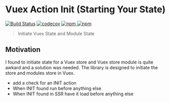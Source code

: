 # Vuex Action Init (Starting Your State)
[![Build Status](https://travis-ci.org/alajfit/vuex-action-init.svg?branch=master)](https://travis-ci.org/alajfit/vuex-action-init)
[![codecov](https://codecov.io/gh/alajfit/vuex-action-init/branch/master/graph/badge.svg)](https://codecov.io/gh/alajfit/vuex-action-init)
[![npm](https://img.shields.io/npm/v/vuex-action-init.svg) ![npm](https://img.shields.io/npm/dm/vuex-action-init.svg)](https://www.npmjs.com/package/vuex-action-init)

> Initiate Vuex State and Module State

## Motivation

I found to initiate state for a Vuex store and Vuex store module is quite awkard and a solution was needed. The library is designed to initiate the store and modules store in Vuex.

* add a check for an INIT action
* When INIT found run before anything else
* When INIT found in SSR have it load before anything else